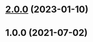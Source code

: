 # [2.0.0](https://github.com/bconnorwhite/read-boolean/compare/v1.0.0...v2.0.0) (2023-01-10)



# 1.0.0 (2021-07-02)



